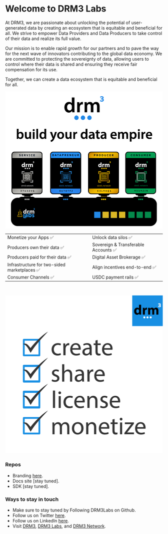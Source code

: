# Welcome to DRM3 Labs


At DRM3, we are passionate about unlocking the potential of user-generated data by creating an ecosystem that is equitable and beneficial for all. We strive to empower Data Providers and Data Producers to take control of their data and realize its full value. 

Our mission is to enable rapid growth for our partners and to pave the way for the next wave of innovators contributing to the global data economy. We are committed to protecting the sovereignty of data, allowing users to control where their data is shared and ensuring they receive fair compensation for its use. 

Together, we can create a data ecosystem that is equitable and beneficial for all.

![Network](https://raw.githubusercontent.com/DRM3Labs/drm3labs-branding/main/brand/marketing/network.jpg)

|||
|:--|:--|
|Monetize your Apps ✅|Unlock data silos ✅|
|Producers own their data ✅ |Sovereign & Transferable Accounts ✅|
|Producers paid for their data ✅|Digital Asset Brokerage ✅|
|Infrastructure for two-sided marketplaces ✅|Align incentives end-to-end ✅|
|Consumer Channels ✅|USDC payment rails ✅|

<br>

![Network](https://raw.githubusercontent.com/DRM3Labs/drm3labs-branding/main/brand/marketing/drm3_checklist.jpg)

### Repos

- Branding [here](https://github.com/DRM3Labs/drm3labs-branding).
- Docs site [stay tuned].
- SDK [stay tuned].

### Ways to stay in touch

- Make sure to stay tuned by Following DRM3Labs on Github.
- Follow us on Twitter [here](https://twitter.com/Drm3Labs).
- Follow us on LinkedIn [here](https://www.linkedin.com/company/drm3-labs).
- Visit [DRM3](https://drm3.io/), [DRM3 Labs](https://drm3labs.io/), and [DRM3 Network](https://drm3network.io/).
